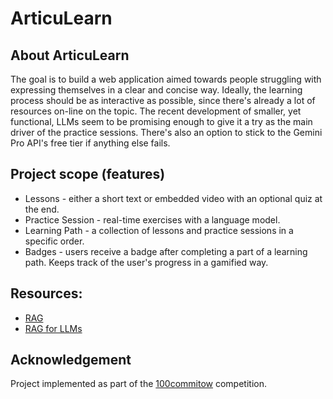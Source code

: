 # ArticuLearn

## About ArticuLearn
The goal is to build a web application aimed towards people struggling with expressing themselves in a clear and concise way.
Ideally, the learning process should be as interactive as possible, since there's already a lot of resources on-line on the topic.
The recent development of smaller, yet functional, LLMs seem to be promising enough to give it a try as the main driver of the practice sessions.
There's also an option to stick to the Gemini Pro API's free tier if anything else fails.

## Project scope (features)

- Lessons - either a short text or embedded video with an optional quiz at the end.
- Practice Session - real-time exercises with a language model.
- Learning Path - a collection of lessons and practice sessions in a specific order.
- Badges - users receive a badge after completing a part of a learning path. Keeps track of the user's progress in a gamified way.

## Resources:
- [RAG](https://chariotsolutions.com/blog/post/from-rags-to-riches-adding-context-to-your-llm/)
- [RAG for LLMs](https://www.promptingguide.ai/research/rag)

## Acknowledgement
Project implemented as part of the [100commitow](https://100commitow.pl) competition.
